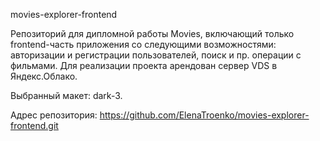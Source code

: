 movies-explorer-frontend

Репозиторий для дипломной работы Movies, включающий только frontend-часть приложения со следующими возможностями: авторизации и регистрации пользователей, поиск и пр. операции с фильмами. Для реализации проекта арендован сервер VDS в Яндекс.Облако.

Выбранный макет: dark-3.

Адрес репозитория: https://github.com/ElenaTroenko/movies-explorer-frontend.git

